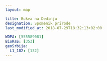```yaml
---
layout: map

title: Bukva na Dedinju
designation: Spomenik prirode
last_modified_at: 2018-07-29T18:32:13+02:00

WDPA: [555589081]
BioRaS: [353]
geoSrbija:
  L1_182: [132]
---
```

